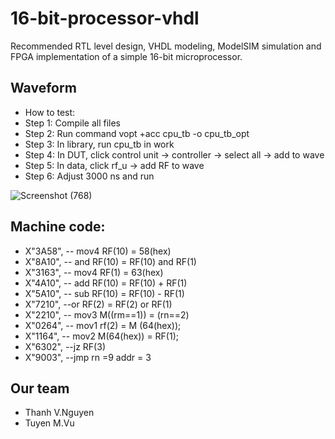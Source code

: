 # 16-bit-processor-vhdl
   Recommended RTL level design, VHDL modeling, ModelSIM simulation and FPGA implementation of a simple 16-bit microprocessor. 

## Waveform
* How to test:
* Step 1: Compile all files
* Step 2: Run command vopt +acc cpu_tb -o cpu_tb_opt
* Step 3: In library, run cpu_tb in work
* Step 4: In DUT, click control unit -> controller -> select all -> add to wave
* Step 5: In data, click rf_u -> add RF to wave
* Step 6: Adjust 3000 ns and run

![Screenshot (768)](https://user-images.githubusercontent.com/81580234/150943877-0f37e0f9-d795-4963-a04f-9922df2a1a2b.png)

## Machine code:
  * X"3A58",   -- mov4 RF(10) = 58(hex)
  * X"8A10",   -- and RF(10) = RF(10) and RF(1)
  * X"3163",	-- mov4 RF(1) = 63(hex) 
  * X"4A10",    -- add RF(10) = RF(10) + RF(1)
  * X"5A10",   -- sub RF(10) = RF(10) - RF(1)
  * X"7210",    --or RF(2) = RF(2) or RF(1)
  * X"2210",   -- mov3 M((rm==1)) = (rn==2)  
  * X"0264",   -- mov1 rf(2) = M (64(hex));   
  * X"1164",   -- mov2 M(64(hex)) = RF(1);  
  * X"6302",   --jz RF(3) 
  * X"9003",   --jmp rn =9  addr = 3 
    
## Our team
* Thanh V.Nguyen
* Tuyen M.Vu

